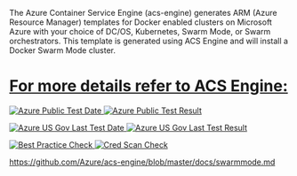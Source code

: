 The Azure Container Service Engine (acs-engine) generates ARM (Azure Resource
Manager) templates for Docker enabled clusters on Microsoft Azure with your
choice of DC/OS, Kubernetes, Swarm Mode, or Swarm orchestrators. This template
is generated using ACS Engine and will install a Docker Swarm Mode cluster.

<a href="https://portal.azure.com/#create/Microsoft.Template/uri/https%3A%2F%2Fraw.githubusercontent.com%2Fazure%2Fazure-quickstart-templates%2Fmaster%2F101-acsengine-swarmmode%2Fazuredeploy.json" target="_blank">

# For more details refer to ACS Engine:

![Azure Public Test Date](https://azurequickstartsservice.blob.core.windows.net/badges/101-acsengine-swarmmode/PublicLastTestDate.svg)
![Azure Public Test Result](https://azurequickstartsservice.blob.core.windows.net/badges/101-acsengine-swarmmode/PublicDeployment.svg)

![Azure US Gov Last Test Date](https://azurequickstartsservice.blob.core.windows.net/badges/101-acsengine-swarmmode/FairfaxLastTestDate.svg)
![Azure US Gov Last Test Result](https://azurequickstartsservice.blob.core.windows.net/badges/101-acsengine-swarmmode/FairfaxDeployment.svg)

![Best Practice Check](https://azurequickstartsservice.blob.core.windows.net/badges/101-acsengine-swarmmode/BestPracticeResult.svg)
![Cred Scan Check](https://azurequickstartsservice.blob.core.windows.net/badges/101-acsengine-swarmmode/CredScanResult.svg)

https://github.com/Azure/acs-engine/blob/master/docs/swarmmode.md

